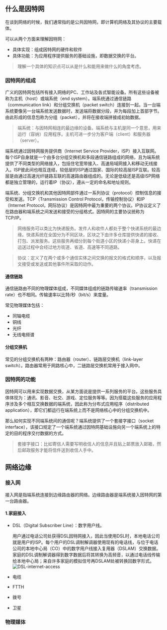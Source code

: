 ## 什么是因特网

在谈到网络的时候，我们通常指的是公共因特网，即计算机网络及其协议的主要载体。

可以从两个方面来理解因特网：

- 具体实现：组成因特网的硬件和软件
- 具体功能：为应用程序提供服务的基础设施，即数据交换的平台。

> 理解一个具体的知识点可以从是什么和能用来做什么的角度考虑。

### 因特网的组成

广义的因特网包括所有接入网络的PC、工作站及各式智能设备。所有这些设备被称为主机（host）或端系统（end system）。端系统通过通信链路（communication link）和分组交换机（packet switch）连接到一起。当一台端系统要像另一台端系统发送数据时，发送端将数据分段，并为每段加上首部字节。由此形成的信息包称为分组（packet），并将在接收端拼接成初始数据。

> 端系统：与因特网相连的最边缘的设备。端系统与主机是同一个意思，用来运行（容纳）应用程序。主机可进一步分为客户端（client）和服务器（server）。

端系统通过因特网服务提供商（Internet Service Provider，ISP）接入互联网。每个ISP自身就是一个由多台分组交换机和多段通信链路组成的网络，且为端系统提供了不同类型的网络接入，包括住宅宽带接入、高速局域网接入和移动无线接入。ISP彼此间也相互连结，较低层的ISP通过国家、国际的较高层ISP互联。较高层是由通过高速光纤链路互联的高速路由器组成的。无论是低级还是高级ISP网络都是独立管理的，运行着IP（协议），遵从一定的命名和地址规则。

端系统、分组交换机和其他因特网部件通过一系列协议（protocol）控制信息的接受和发送。TCP（Transmission Control Protocol，传输控制协议）和IP（Internet Protocol，网际协议）是因特网中最为重要的两个协议。IP协议定义了在路由器和端系统之间发送和接受的分组格式。因特网的主要协议统称为TCP/IP。

> 网络服务可以类比为快递服务。发件人和收件人都处于整个快递系统的最边缘。快递系统在全国分为不同区块，区块之下由许多仓库提供快递的接收、打包、派发服务。这些服务再细分到每个街道小区的快递小哥身上。快递在运送过程中会经过地方街道、省道、高速等不同道路。

> 协议：定义了在两个或多个通信实体之间交换的报文的格式和顺序，以及报文接受或发送或其他事件所采取的动作。

#### 通信链路

通信链路由不同的物理媒体组成，不同媒体组成的链路传输速率（transmission rate）也不相同。传输速率以比特/秒（bit/s）来度量。

常见物理媒体包括：

- 同轴电缆
- 铜线
- 光纤
- 无线电频谱

#### 分组交换机

常见的分组交换机有两种：路由器（router）、链路层交换机（link-layer switch）。路由器常用于网路核心中，二链路层交换机常用于接入网中。

### 因特网的功能

因特网可以用来实现数据交换，从某方面说是提供一系列服务的平台。这些服务具体体现为：通讯、影音、社交、游戏、定位服务等等。因为搭载这些服务的应用程序涉及多个相互交换数据的端系统，因此称为分布式应用程序（distributed application），即它们都运行在端系统上而不是网络核心中的分组交换机中。

那么如何实现不同端系统间的通信呢？端系统提供了一个套接字接口（socket interface），该接口规定了一个端系统通过因特网基础设施向另一个端系统上的特定的目的程序交付数据的方式。

> 套接字接口：比如寄信人需要写明收信人的信息并且贴上邮票放入邮箱，然后邮政服务才能将信件送到收信人手中。

## 网络边缘

### 接入网

接入网是指端系统连接到边缘路由器的网络。边缘路由器是端系统接入因特网的第一台路由器。

#### 1.家庭接入

- DSL（Digital Subscriber Line）：数字用户线。

  用户通过电话公司处获得DSL因特网接入，因此当使用DSL时，本地电话公司就是用户的ISP。每个用户的DSL调制解调器使用现有的电话线，与位于电话公司的本地中心局（CO）中的数字用户线接入复用器（DSLAM）交换数据。家庭的DSL调制解调器得到数字数据后将其转换为高频音，以通过电话线传输给本地中心局；来自许多家庭的模拟信号再DSLAM处被转换回数字形式。
  <img src="https://picture.mdreame.life/DSL-internet-access.jpg" alt="DSL-internet-access">

- 电缆

- FTTH

- 拨号

- 卫星

### 物理媒体

